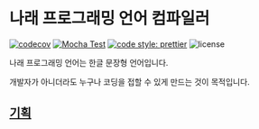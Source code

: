 # 나래 프로그래밍 언어 컴파일러

[![codecov](https://codecov.io/gh/nalae-lang/compiler/branch/master/graph/badge.svg?style=flat-square)](https://codecov.io/gh/nalae-lang/compiler)
[![Mocha Test](https://github.com/nalae-lang/compiler/workflows/Mocha%20Test/badge.svg?style=flat-square)](https://github.com/nalae-lang/compiler/actions)
[![code style: prettier](https://img.shields.io/badge/code_style-prettier-ff69b4.svg)](https://github.com/prettier/prettier)
![license](https://img.shields.io/github/license/nalae-lang/compiler)

나래 프로그래밍 언어는 한글 문장형 언어입니다.

개발자가 아니더라도 누구나 코딩을 접할 수 있게 만드는 것이 목적입니다.

## [기획](https://www.notion.so/nalaelang/eb3ec8b8832f41b39ad334fe0695d2bf)

